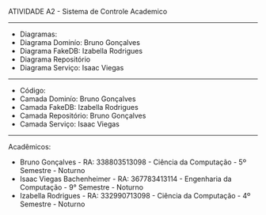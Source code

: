 ATIVIDADE A2 - Sistema de Controle Academico
- --
- Diagramas:
- Diagrama Dominío: Bruno Gonçalves
- Diagrama FakeDB: Izabella Rodrigues
- Diagrama Repositório
- Diagrama Serviço: Isaac Viegas
- --
- Código:
- Camada Dominío: Bruno Gonçalves
- Camada FakeDB: Izabella Rodrigues
- Camada Repositório: Bruno Gonçalves
- Camada Serviço: Isaac Viegas
- --
Acadêmicos:
- Bruno Gonçalves - RA: 338803513098 - Ciência da Computação - 5º Semestre - Noturno
- Isaac Viegas Bachenheimer - RA: 367783413114 - Engenharia da Computação - 9° Semestre - Noturno
- Izabella Rodrigues - RA: 332990713098 - Ciência da Computação - 4º Semestre - Noturno
